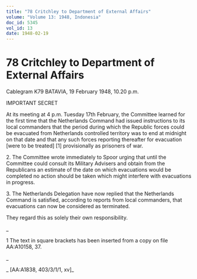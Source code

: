 ```yaml
---
title: "78 Critchley to Department of External Affairs"
volume: "Volume 13: 1948, Indonesia"
doc_id: 5345
vol_id: 13
date: 1948-02-19
---
```


# 78 Critchley to Department of External Affairs

Cablegram K79 BATAVIA, 19 February 1948, 10.20 p.m.

IMPORTANT SECRET

At its meeting at 4 p.m. Tuesday 17th February, the Committee learned for the first time that the Netherlands Command had issued instructions to its local commanders that the period during which the Republic forces could be evacuated from Netherlands controlled territory was to end at midnight on that date and that any such forces reporting thereafter for evacuation [were to be treated] [1] provisionally as prisoners of war.

2\. The Committee wrote immediately to Spoor urging that until the Committee could consult its Military Advisers and obtain from the Republicans an estimate of the date on which evacuations would be completed no action should be taken which might interfere with evacuations in progress.

3\. The Netherlands Delegation have now replied that the Netherlands Command is satisfied, according to reports from local commanders, that evacuations can now be considered as terminated.

They regard this as solely their own responsibility.

_

1 The text in square brackets has been inserted from a copy on file AA:A10158, 37.

_

_ [AA:A1838, 403/3/1/1, xv]_

